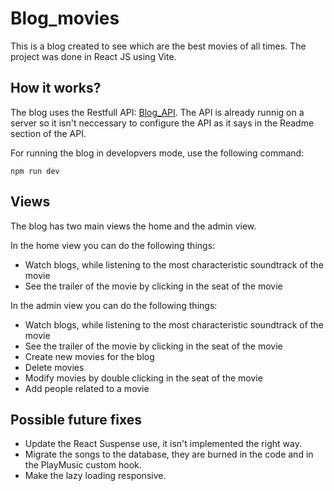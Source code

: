 # Blog_movies

This is a blog created to see which are the best movies of all times. The project was done in React JS using Vite. 

## How it works?

The blog uses the Restfull API: [Blog_API](https://github.com/Jose-Prince/Blog_API). The API is already runnig on a server so it isn't neccessary to configure the API as it says in the Readme section of the API. 

For running the blog in developvers mode, use the following command:
```
npm run dev
```

## Views
The blog has two main views the home and the admin view.

In the home view you can do the following things:
- Watch blogs, while listening to the most characteristic soundtrack of the movie
- See the trailer of the movie by clicking in the seat of the movie

In the admin view you can do the following things:
- Watch blogs, while listening to the most characteristic soundtrack of the movie
- See the trailer of the movie by clicking in the seat of the movie
- Create new movies for the blog
- Delete movies
- Modify movies by double clicking in the seat of the movie
- Add people related to a movie

## Possible future fixes
- Update the React Suspense use, it isn't implemented the right way.
- Migrate the songs to the database, they are burned in the code and in the PlayMusic custom hook.
- Make the lazy loading responsive.
